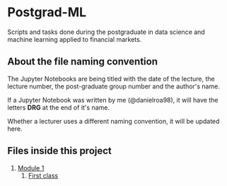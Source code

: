 # Postgrad-ML
Scripts and tasks done during the postgraduate in data science and machine learning applied to financial markets.

## About the file naming convention

The Jupyter Notebooks are being titled with the date of the lecture, the lecture number, the post-graduate group number and the author's name.

If a Jupyter Notebook was written by me (@danielroa98), it will have the letters __DRG__ at the end of it's name.

Whether a lecturer uses a different naming convention, it will be updated here.

## Files inside this project

1. [Module 1](./Modulo-1/)
    1. [First class](./Modulo-1/07_Nov_2022_lec_01_M1G6P_DRG.ipynb)


